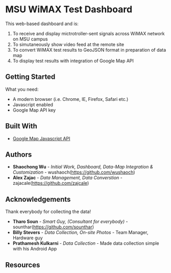 # MSU WiMAX Test Dashboard

This web-based dashboard and is: 

  1. To receive and display mictrotroller-sent signals across WiMAX network on MSU campus
  2. To simutaneously show video feed at the remote site
  3. To convert WiMAX test results to GeoJSON format in preparation of data map
  4. To display test results with integration of Google Map API

## Getting Started

What you need:

  * A modern browser (i.e. Chrome, IE, Firefox, Safari etc.)
  * Javascript enabled
  * Google Map API key
  
## Built With

* [Google Map Javascript API](https://developers.google.com/maps/documentation/javascript/)

## Authors

* **Shaochong Wu** - *Initial Work, Dashboard, Data-Map Integration & Customization* - wushaoch(https://github.com/wushaoch)
* **Alex Zajac** - *Data Management, Data Converstion* - zajacale(https://github.com/zajcale)

## Acknowledgements

Thank everybody for collecting the data!
* **Tharo Soun** - *Smart Guy, (Consultant for everybody)* - sounthar(https://github.com/sounthar)
* **Billy Stevers** - *Data Collection, On-site Photos* - Team Manager, Hardware guy
* **Prathamesh Kulkarni** - *Data Collection* - Made data collection simple with his Android App

## Resources

